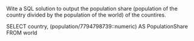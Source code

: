 Wite a SQL solution to output the population share (population of the country divided by the population of the world) of the countires.

SELECT country, (population/7794798739::numeric) AS PopulationShare FROM world 